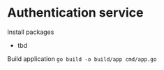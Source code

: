 # Authentication service
Install packages
* tbd

Build application
`go build -o build/app cmd/app.go`